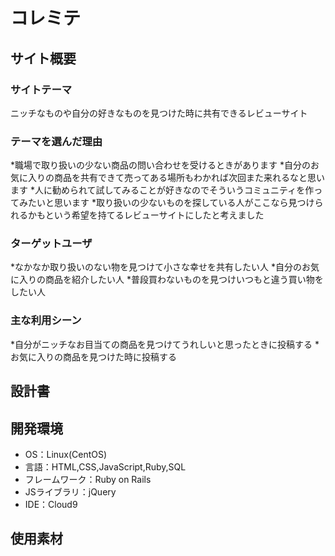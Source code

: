 # コレミテ
## サイト概要
### サイトテーマ
ニッチなものや自分の好きなものを見つけた時に共有できるレビューサイト
### テーマを選んだ理由
*職場で取り扱いの少ない商品の問い合わせを受けるときがあります
*自分のお気に入りの商品を共有できて売ってある場所もわかれば次回また来れるなと思います
*人に勧められて試してみることが好きなのでそういうコミュニティを作ってみたいと思います
*取り扱いの少ないものを探している人がここなら見つけられるかもという希望を持てるレビューサイトにしたと考えました
### ターゲットユーザ
*なかなか取り扱いのない物を見つけて小さな幸せを共有したい人
*自分のお気に入りの商品を紹介したい人
*普段買わないものを見つけいつもと違う買い物をしたい人
### 主な利用シーン
*自分がニッチなお目当ての商品を見つけてうれしいと思ったときに投稿する
*お気に入りの商品を見つけた時に投稿する
## 設計書
## 開発環境
- OS：Linux(CentOS)
- 言語：HTML,CSS,JavaScript,Ruby,SQL
- フレームワーク：Ruby on Rails
- JSライブラリ：jQuery
- IDE：Cloud9
## 使用素材
